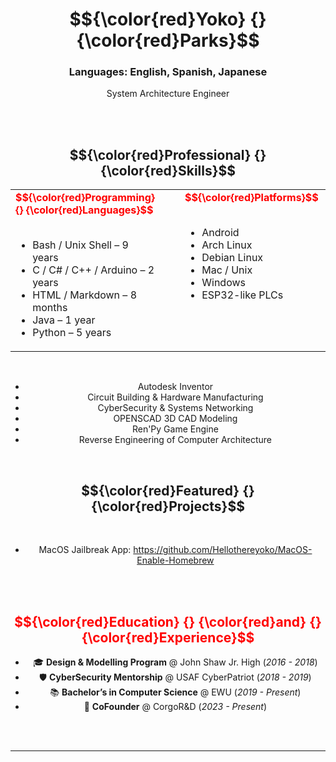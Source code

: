 <div align="center"> 
  
# $${\color{red}Yoko} {} {\color{red}Parks}$$ 
### **Languages:** English, Spanish, Japanese
System Architecture Engineer

 <br><br>



<h2 align="center"> $${\color{red}Professional} {} {\color{red}Skills}$$ </h2>

<div align="center">

<table>
  <tr>
    <td valign="top" style="padding-right: 40px;">
      <strong><span style="color:red"> $${\color{red}Programming} {} {\color{red}Languages}$$ </span></strong><br><br>
      <ul>
        <li>Bash / Unix Shell – 9 years</li>
        <li>C / C# / C++ / Arduino – 2 years</li>
        <li>HTML / Markdown – 8 months</li>
        <li>Java – 1 year</li>
        <li>Python – 5 years</li>
      </ul>
    </td>
    <td valign="top">
      <strong><span style="color:red"> $${\color{red}Platforms}$$ </span></strong><br><br>
      <ul>
        <li>Android</li>
        <li>Arch Linux</li>
        <li>Debian Linux</li>
        <li>Mac / Unix</li>
        <li>Windows</li>
        <li>ESP32-like PLCs</li>
      </ul>
    </td>
    <td valign="top">
      <strong><span style="color:red"> $${\color{red}IDEs}$$</span></strong><br><br>
      <ul>
        <li>Atom</li>
        <li>CLion</li>
        <li>GCC / G++</li>
        <li>Intellij</li>
        <li>Python IDLE</li>
        <li>VSCode</li>
  </tr>
</table>



 <br>
<ul align="center">
  <li>Autodesk Inventor</li>
  <li>Circuit Building & Hardware Manufacturing</li>
  <li>CyberSecurity & Systems Networking</li>
  <li>OPENSCAD 3D CAD Modeling</li>
  <li>Ren'Py Game Engine</li>
  <li>Reverse Engineering of Computer Architecture</li>
</ul>


 <br>

<div align="center">

## $${\color{red}Featured} {} {\color{red}Projects}$$
<br>

- MacOS Jailbreak App: https://github.com/Hellothereyoko/MacOS-Enable-Homebrew

 <br><br>

<h2 align="center"><span style="color:red">$${\color{red}Education} {} {\color{red}and} {} {\color{red}Experience}$$</span></h2>

<div align="center">

- 🎓 <strong>Design & Modelling Program</strong> @ John Shaw Jr. High (_2016 - 2018_)  
- 🛡️ <strong>CyberSecurity Mentorship</strong> @ USAF CyberPatriot (_2018 - 2019_)  
- 📚 <strong>Bachelor’s in Computer Science</strong> @ EWU (_2019 - Present_)  
- 🚀 <strong>CoFounder</strong> @ CorgoR&D (_2023 - Present_)

</div>
<br><br>

---
